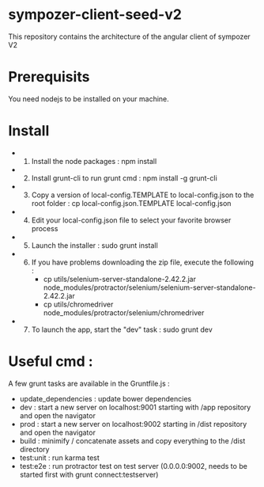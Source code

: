 # sympozer-client-seed-v2
This repository contains the architecture of the angular client of sympozer V2


# Prerequisits

You need nodejs to be installed on your machine.

# Install

* 1) Install the node packages : npm install
* 2) Install grunt-cli to run grunt cmd : npm install -g grunt-cli
* 3) Copy a version of local-config.TEMPLATE to local-config.json to the root folder : cp local-config.json.TEMPLATE  local-config.json
* 4) Edit your local-config.json file to select your favorite browser process
* 5) Launch the installer : sudo grunt install
* 6) If you have problems downloading the zip file, execute the following :
     - cp utils/selenium-server-standalone-2.42.2.jar node_modules/protractor/selenium/selenium-server-standalone-2.42.2.jar
     - cp utils/chromedriver node_modules/protractor/selenium/chromedriver

* 7) To launch the app, start the "dev" task : sudo grunt dev


# Useful cmd :

A few grunt tasks are available in the Gruntfile.js :

* update_dependencies : update bower dependencies
* dev       : start a new server on localhost:9001 starting with /app repository and open the navigator
* prod      : start a new server on localhost:9002 starting in /dist repository and open the navigator
* build     : minimify / concatenate assets and copy everything to the /dist directory
* test:unit : run karma test
* test:e2e  : run protractor test on test server (0.0.0.0:9002, needs to be started first with grunt connect:testserver)
